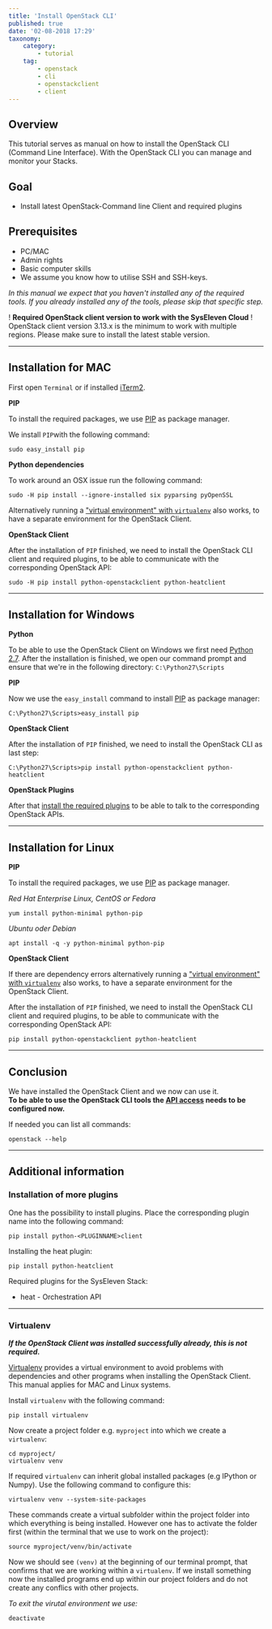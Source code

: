 ```yaml
---
title: 'Install OpenStack CLI'
published: true
date: '02-08-2018 17:29'
taxonomy:
    category:
        - tutorial
    tag:
        - openstack
        - cli
        - openstackclient
        - client
---
```


## Overview

This tutorial serves as manual on how to install the OpenStack CLI (Command Line Interface). With the OpenStack CLI you can manage and monitor your Stacks.

## Goal

* Install latest OpenStack-Command line Client and required plugins

## Prerequisites

* PC/MAC
* Admin rights
* Basic computer skills
* We assume you know how to utilise SSH and SSH-keys.

*In this manual we expect that you haven't installed any of the required tools.
If you already installed any of the tools, please skip that specific step.*


! **Required OpenStack client version to work with the SysEleven Cloud**
! OpenStack client version 3.13.x is the minimum to work with multiple regions. Please make sure to install the latest stable version.


---

## Installation for MAC

First open `Terminal` or if installed [iTerm2](https://www.iterm2.com/).

**PIP**

To install the required packages, we use [PIP](https://en.wikipedia.org/wiki/Pip_(package_manager)) as package manager.

We install `PIP`with the following command:
```shell
sudo easy_install pip
```

**Python dependencies**

To work around an OSX issue run the following command:
```shell
sudo -H pip install --ignore-installed six pyparsing pyOpenSSL
```

Alternatively running a ["virtual environment" with `virtualenv`](#virtualenv) also works, to have a separate environment for the OpenStack Client.

**OpenStack Client**

After the installation of `PIP` finished, we need to install the OpenStack CLI client and required plugins, to be able to communicate with the corresponding OpenStack API:
```shell
sudo -H pip install python-openstackclient python-heatclient
```

--- 

## Installation for Windows

**Python**

To be able to use the OpenStack Client on Windows we first need [Python 2.7](https://www.python.org/downloads/release/python-2712/).
After the installation is finished, we open our command prompt and ensure that we're in the following directory: `C:\Python27\Scripts`

**PIP**

Now we use the `easy_install` command to install [PIP](https://en.wikipedia.org/wiki/Pip_(package_manager)) as package manager:
```batch
C:\Python27\Scripts>easy_install pip
```

**OpenStack Client**

After the installation of `PIP` finished, we need to install the OpenStack CLI as last step:
```batch
C:\Python27\Scripts>pip install python-openstackclient python-heatclient
```

**OpenStack Plugins**

After that [install the required plugins](#installation-of-more-plugins) to be able to talk to the corresponding OpenStack APIs.

---

## Installation for Linux

**PIP**

To install the required packages, we use [PIP](https://en.wikipedia.org/wiki/Pip_(package_manager)) as package manager.

*Red Hat Enterprise Linux, CentOS or Fedora*
```shell
yum install python-minimal python-pip
```

*Ubuntu oder Debian*
```shell
apt install -q -y python-minimal python-pip
```

**OpenStack Client**

If there are dependency errors alternatively running a ["virtual environment" with `virtualenv`](#virtualenv) also works, to have a separate environment for the OpenStack Client.

After the installation of `PIP` finished, we need to install the OpenStack CLI client and required plugins, to be able to communicate with the corresponding OpenStack API:
```shell
pip install python-openstackclient python-heatclient
```

---

## Conclusion
We have installed the OpenStack Client and we now can use it.  
**To be able to use the OpenStack CLI tools the [API access](/tutorial/api-access/) needs to be configured now.**

If needed you can list all commands:
```shell
openstack --help
```

--- 

## Additional information

### Installation of more plugins

One has the possibility to install plugins. Place the corresponding plugin name into the following command:
```shell
pip install python-<PLUGINNAME>client
```
Installing the heat plugin:
```shell
pip install python-heatclient
```

Required plugins for the SysEleven Stack:

* heat - Orchestration API

---

### Virtualenv

***If the OpenStack Client was installed successfully already, this is not required.***

[Virtualenv](https://virtualenv.pypa.io) provides a virtual environment to avoid problems with dependencies and other programs when installing the OpenStack Client. This manual applies for MAC and Linux systems.

Install `virtualenv` with the following command:
```shell
pip install virtualenv
```

Now create a project folder e.g. `myproject` into which we create a `virtualenv`:
```shell
cd myproject/
virtualenv venv
```

If required `virtualenv` can inherit global installed packages (e.g IPython or Numpy). Use the following command to configure this:
```shell
virtualenv venv --system-site-packages
```

These commands create a virtual subfolder within the project folder into which everything is being installed. However one has to activate the folder first (within the terminal that we use to work on the project):
```shell
source myproject/venv/bin/activate
```

Now we should see `(venv)` at the beginning of our terminal prompt, that confirms that we are working within a `virtualenv`.
If we install something now the installed programs end up within our project folders and do not create any conflics with other projects.

*To exit the virutal environment we use:*
```shell
deactivate
```
